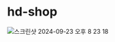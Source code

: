 # hd-shop
![스크린샷 2024-09-23 오후 8 23 18](https://github.com/user-attachments/assets/0007e5dd-22d9-44ba-b823-3ead01272358)
